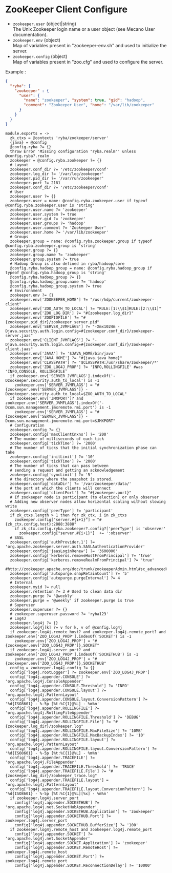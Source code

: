 
# ZooKeeper Client Configure

*   `zookeeper.user` (object|string)   
    The Unix Zookeeper login name or a user object (see Mecano User documentation).   
*   `zookeeper.env` (object)   
    Map of variables present in "zookeeper-env.sh" and used to initialize the server.   
*   `zookeeper.config` (object)   
    Map of variables present in "zoo.cfg" and used to configure the server.   

Example :

```json
{
  "ryba": {
    "zookeeper" : {
      "user": {
        "name": "zookeeper", "system": true, "gid": "hadoop",
        "comment": "Zookeeper User", "home": "/var/lib/zookeeper"
      }
    }
  }
}
```

    module.exports = ->
      zk_ctxs = @contexts 'ryba/zookeeper/server'
      {java} = @config
      @config.ryba ?= {}
      throw Error 'Missing configuration "ryba.realm"' unless @config.ryba?.realm
      zookeeper = @config.ryba.zookeeper ?= {}
      # Layout
      zookeeper.conf_dir ?= '/etc/zookeeper/conf'
      zookeeper.log_dir ?= '/var/log/zookeeper'
      zookeeper.pid_dir ?= '/var/run/zookeeper'
      zookeeper.port ?= 2181
      zookeeper.conf_dir ?= '/etc/zookeeper/conf'
      # User
      zookeeper.user ?= {}
      zookeeper.user = name: @config.ryba.zookeeper.user if typeof @config.ryba.zookeeper.user is 'string'
      zookeeper.user.name ?= 'zookeeper'
      zookeeper.user.system ?= true
      zookeeper.user.gid ?= 'zookeeper'
      zookeeper.user.groups ?= 'hadoop'
      zookeeper.user.comment ?= 'Zookeeper User'
      zookeeper.user.home ?= '/var/lib/zookeeper'
      # Groups
      zookeeper.group = name: @config.ryba.zookeeper.group if typeof @config.ryba.zookeeper.group is 'string'
      zookeeper.group ?= {}
      zookeeper.group.name ?= 'zookeeper'
      zookeeper.group.system ?= true
      # Hadoop Group is also defined in ryba/hadoop/core
      @config.ryba.hadoop_group = name: @config.ryba.hadoop_group if typeof @config.ryba.hadoop_group is 'string'
      @config.ryba.hadoop_group ?= {}
      @config.ryba.hadoop_group.name ?= 'hadoop'
      @config.ryba.hadoop_group.system ?= true
      # Environnment
      zookeeper.env ?= {}
      zookeeper.env['ZOOKEEPER_HOME'] ?= "/usr/hdp/current/zookeeper-client"
      zookeeper.env['ZOO_AUTH_TO_LOCAL'] ?= "RULE:[1:\\$1]RULE:[2:\\$1]"
      zookeeper.env['ZOO_LOG_DIR'] ?= "#{zookeeper.log_dir}"
      zookeeper.env['ZOOPIDFILE'] ?= "#{zookeeper.pid_dir}/zookeeper_server.pid"
      zookeeper.env['SERVER_JVMFLAGS'] ?= "-Xmx1024m -Djava.security.auth.login.config=#{zookeeper.conf_dir}/zookeeper-server.jaas"
      zookeeper.env['CLIENT_JVMFLAGS'] ?= "-Djava.security.auth.login.config=#{zookeeper.conf_dir}/zookeeper-client.jaas"
      zookeeper.env['JAVA'] ?= '$JAVA_HOME/bin/java'
      zookeeper.env['JAVA_HOME'] ?= "#{java.java_home}"
      zookeeper.env['CLASSPATH'] ?= '$CLASSPATH:/usr/share/zookeeper/*'
      zookeeper.env['ZOO_LOG4J_PROP'] ?= 'INFO,ROLLINGFILE' #was 'INFO,CONSOLE, ROLLINGFILE'
      if zookeeper.env['SERVER_JVMFLAGS'].indexOf('-Dzookeeper.security.auth_to_local') is -1
        zookeeper.env['SERVER_JVMFLAGS'] = "#{zookeeper.env['SERVER_JVMFLAGS']} -Dzookeeper.security.auth_to_local=$ZOO_AUTH_TO_LOCAL"
      if zookeeper.env['JMXPORT']? and zookeeper.env['SERVER_JVMFLAGS'].indexOf('-Dcom.sun.management.jmxremote.rmi.port') is -1
        zookeeper.env['SERVER_JVMFLAGS'] = "#{zookeeper.env['SERVER_JVMFLAGS']} -Dcom.sun.management.jmxremote.rmi.port=$JMXPORT"
      # Configuration
      zookeeper.config ?= {}
      zookeeper.config['maxClientCnxns'] ?= '200'
      # The number of milliseconds of each tick
      zookeeper.config['tickTime'] ?= '2000'
      # The number of ticks that the initial synchronization phase can take
      zookeeper.config['initLimit'] ?= '10'
      zookeeper.config['tickTime'] ?= '2000'
      # The number of ticks that can pass between
      # sending a request and getting an acknowledgement
      zookeeper.config['syncLimit'] ?= '5'
      # the directory where the snapshot is stored.
      zookeeper.config['dataDir'] ?= '/var/zookeeper/data/'
      # the port at which the clients will connect
      zookeeper.config['clientPort'] ?= "#{zookeeper.port}"
      # If zookeeper node is participant (to election) or only observer
      # Adding new observer nodes allow horizontal scaling without slowing write
      zookeeper.config['peerType'] ?= 'participant'
      if zk_ctxs.length > 1 then for zk_ctx, i in zk_ctxs
        zookeeper.config["server.#{i+1}"] = "#{zk_ctx.config.host}:2888:3888"
        if zk_ctx.config.ryba.zookeeper?.config?['peerType'] is 'observer'
          zookeeper.config["server.#{i+1}"]  += ':observer'
      # SASL
      zookeeper.config['authProvider.1'] ?= 'org.apache.zookeeper.server.auth.SASLAuthenticationProvider'
      zookeeper.config['jaasLoginRenew'] ?= '3600000'
      zookeeper.config['kerberos.removeHostFromPrincipal'] ?= 'true'
      zookeeper.config['kerberos.removeRealmFromPrincipal'] ?= 'true'
      #http://zookeeper.apache.org/doc/trunk/zookeeperAdmin.html#sc_advancedConfiguration
      zookeeper.config['autopurge.snapRetainCount'] ?= '5'
      zookeeper.config['autopurge.purgeInterval'] ?= 4
      # Internal
      zookeeper.myid ?= null
      zookeeper.retention ?= 3 # Used to clean data dir
      zookeeper.purge ?= '@weekly'
      zookeeper.purge = '@weekly' if zookeeper.purge is true
      # Superuser
      zookeeper.superuser ?= {}
      # zookeeper.superuser.password ?= 'ryba123'
      # Log4J
      zookeeper.log4j ?= {}
      zookeeper.log4j[k] ?= v for k, v of @config.log4j
      if zookeeper.log4j.remote_host? and zookeeper.log4j.remote_port? and zookeeper.env['ZOO_LOG4J_PROP'].indexOf('SOCKET') is -1
        zookeeper.env['ZOO_LOG4J_PROP'] = "#{zookeeper.env['ZOO_LOG4J_PROP']},SOCKET"
      if zookeeper.log4j.server_port? and zookeeper.env['ZOO_LOG4J_PROP'].indexOf('SOCKETHUB') is -1
        zookeeper.env['ZOO_LOG4J_PROP'] = "#{zookeeper.env['ZOO_LOG4J_PROP']},SOCKETHUB"
      config = zookeeper.log4j.config ?= {}
      config['log4j.rootLogger'] ?= zookeeper.env['ZOO_LOG4J_PROP']
      config['log4j.appender.CONSOLE'] ?= 'org.apache.log4j.ConsoleAppender'
      config['log4j.appender.CONSOLE.Threshold'] ?= 'INFO'
      config['log4j.appender.CONSOLE.layout'] ?= 'org.apache.log4j.PatternLayout'
      config['log4j.appender.CONSOLE.layout.ConversionPattern'] ?= '%d{ISO8601} - %-5p [%t:%C{1}@%L] - %m%n'
      config['log4j.appender.ROLLINGFILE'] ?= 'org.apache.log4j.RollingFileAppender'
      config['log4j.appender.ROLLINGFILE.Threshold'] ?= 'DEBUG'
      config['log4j.appender.ROLLINGFILE.File'] ?= "#{zookeeper.log_dir}/zookeeper.log"
      config['log4j.appender.ROLLINGFILE.MaxFileSize'] ?= '10MB'
      config['log4j.appender.ROLLINGFILE.MaxBackupIndex'] ?= '10'
      config['log4j.appender.ROLLINGFILE.layout'] ?= 'org.apache.log4j.PatternLayout'
      config['log4j.appender.ROLLINGFILE.layout.ConversionPattern'] ?= '%d{ISO8601} - %-5p [%t:%C{1}@%L] - %m%n'
      config['log4j.appender.TRACEFILE'] ?= 'org.apache.log4j.FileAppender'
      config['log4j.appender.TRACEFILE.Threshold'] ?= 'TRACE'
      config['log4j.appender.TRACEFILE.File'] ?= "#{zookeeper.log_dir}/zookeeper_trace.log"
      config['log4j.appender.TRACEFILE.layout'] = 'org.apache.log4j.PatternLayout'
      config['log4j.appender.TRACEFILE.layout.ConversionPattern'] ?= '%d{ISO8601} - %-5p [%t:%C{1}@%L][%x] - %m%n'
      if zookeeper.log4j.server_port
        config['log4j.appender.SOCKETHUB'] ?= 'org.apache.log4j.net.SocketHubAppender'
        config['log4j.appender.SOCKETHUB.Application'] ?= 'zookeeper'
        config['log4j.appender.SOCKETHUB.Port'] ?= zookeeper.log4j.server_port
        config['log4j.appender.SOCKETHUB.BufferSize'] ?= '100'
      if zookeeper.log4j.remote_host and zookeeper.log4j.remote_port
        config['log4j.appender.SOCKET'] ?= 'org.apache.log4j.net.SocketAppender'
        config['log4j.appender.SOCKET.Application'] ?= 'zookeeper'
        config['log4j.appender.SOCKET.RemoteHost'] ?= zookeeper.log4j.remote_host
        config['log4j.appender.SOCKET.Port'] ?= zookeeper.log4j.remote_port
        config['log4j.appender.SOCKET.ReconnectionDelay'] ?= '10000'

